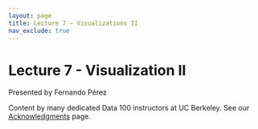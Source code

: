 ```yaml
---
layout: page
title: Lecture 7 – Visualizations II
nav_exclude: true
---
```


# Lecture 7 - Visualization II

Presented by Fernando Pérez

Content by many dedicated Data 100 instructors at UC Berkeley. See our [Acknowledgments](../../acks) page.



